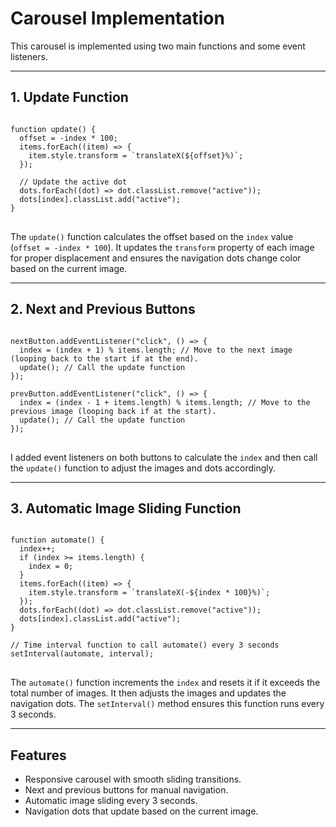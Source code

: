 <h1>Carousel Implementation</h1>

<p>This carousel is implemented using two main functions and some event listeners.</p>

---

<h2>1. Update Function</h2>

<pre>
<code>
function update() {
  offset = -index * 100;
  items.forEach((item) => {
    item.style.transform = `translateX(${offset}%)`;
  });

  // Update the active dot
  dots.forEach((dot) => dot.classList.remove("active"));
  dots[index].classList.add("active");
}
</code>
</pre>

<p>
The <code>update()</code> function calculates the offset based on the <code>index</code> value
(<code>offset = -index * 100</code>). It updates the <code>transform</code> property of each image for proper displacement
and ensures the navigation dots change color based on the current image.
</p>

---

<h2>2. Next and Previous Buttons</h2>

<pre>
<code>
nextButton.addEventListener("click", () => {
  index = (index + 1) % items.length; // Move to the next image (looping back to the start if at the end).
  update(); // Call the update function
});

prevButton.addEventListener("click", () => {
  index = (index - 1 + items.length) % items.length; // Move to the previous image (looping back if at the start).
  update(); // Call the update function
});
</code>
</pre>

<p>
I added event listeners on both buttons to calculate the <code>index</code> and then call the <code>update()</code> function to adjust the images and dots accordingly.
</p>

---

<h2>3. Automatic Image Sliding Function</h2>

<pre>
<code>
function automate() {
  index++;
  if (index >= items.length) {
    index = 0;
  }
  items.forEach((item) => {
    item.style.transform = `translateX(-${index * 100}%)`;
  });
  dots.forEach((dot) => dot.classList.remove("active"));
  dots[index].classList.add("active");
}

// Time interval function to call automate() every 3 seconds
setInterval(automate, interval);
</code>
</pre>

<p>
The <code>automate()</code> function increments the <code>index</code> and resets it if it exceeds the total number of images.
It then adjusts the images and updates the navigation dots. The <code>setInterval()</code> method ensures this function runs every 3 seconds.
</p>

---

<h2>Features</h2>

<ul>
  <li>Responsive carousel with smooth sliding transitions.</li>
  <li>Next and previous buttons for manual navigation.</li>
  <li>Automatic image sliding every 3 seconds.</li>
  <li>Navigation dots that update based on the current image.</li>
</ul>
